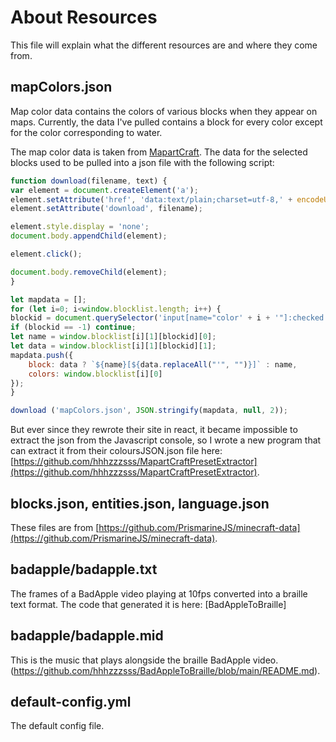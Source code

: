 # About Resources
This file will explain what the different resources are and where they come from.

## mapColors.json
Map color data contains the colors of various blocks when they appear on maps. Currently, the data I've pulled contains a block for every color except for the color corresponding to water.

The map color data is taken from [MapartCraft](https://rebane2001.com/mapartcraft/). The data for the selected blocks used to be pulled into a json file with the following script:

```javascript
function download(filename, text) {
var element = document.createElement('a');
element.setAttribute('href', 'data:text/plain;charset=utf-8,' + encodeURIComponent(text));
element.setAttribute('download', filename);

element.style.display = 'none';
document.body.appendChild(element);

element.click();

document.body.removeChild(element);
}

let mapdata = [];
for (let i=0; i<window.blocklist.length; i++) {
blockid = document.querySelector('input[name="color' + i + '"]:checked').value;
if (blockid == -1) continue;
let name = window.blocklist[i][1][blockid][0];
let data = window.blocklist[i][1][blockid][1];
mapdata.push({
	block: data ? `${name}[${data.replaceAll("'", "")}]` : name,
	colors: window.blocklist[i][0]
});
}

download ('mapColors.json', JSON.stringify(mapdata, null, 2));
```

But ever since they rewrote their site in react, it became impossible to extract the json from the Javascript console, so I wrote a new program that can extract it from their coloursJSON.json file here: [https://github.com/hhhzzzsss/MapartCraftPresetExtractor](https://github.com/hhhzzzsss/MapartCraftPresetExtractor).

## blocks.json, entities.json, language.json
These files are from [https://github.com/PrismarineJS/minecraft-data](https://github.com/PrismarineJS/minecraft-data).

## badapple/badapple.txt
The frames of a BadApple video playing at 10fps converted into a braille text format. The code that generated it is here: [BadAppleToBraille]

## badapple/badapple.mid
This is the music that plays alongside the braille BadApple video.(https://github.com/hhhzzzsss/BadAppleToBraille/blob/main/README.md).

## default-config.yml
The default config file.